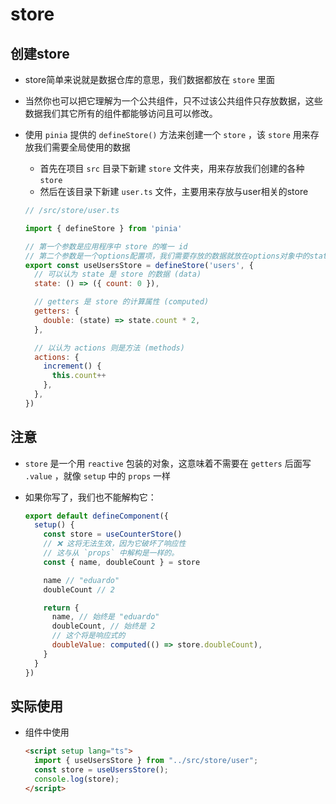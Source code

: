 # store

## 创建store

+ store简单来说就是数据仓库的意思，我们数据都放在 `store` 里面

+ 当然你也可以把它理解为一个公共组件，只不过该公共组件只存放数据，这些数据我们其它所有的组件都能够访问且可以修改。

+ 使用 `pinia` 提供的 `defineStore()`  方法来创建一个 `store` ，该 `store` 用来存放我们需要全局使用的数据

  + 首先在项目 `src` 目录下新建 `store` 文件夹，用来存放我们创建的各种 `store`
  + 然后在该目录下新建 `user.ts` 文件，主要用来存放与user相关的store

  ```js
  // /src/store/user.ts

  import { defineStore } from 'pinia'

  // 第一个参数是应用程序中 store 的唯一 id
  // 第二个参数是一个options配置项，我们需要存放的数据就放在options对象中的state属性内
  export const useUsersStore = defineStore('users', {
    // 可以认为 state 是 store 的数据 (data)
    state: () => ({ count: 0 }),

    // getters 是 store 的计算属性 (computed)
    getters: {
      double: (state) => state.count * 2,
    },

    // 以认为 actions 则是方法 (methods)
    actions: {
      increment() {
        this.count++
      },
    },
  })
  ```

## 注意

+ `store` 是一个用 `reactive` 包装的对象，这意味着不需要在 `getters` 后面写 `.value` ，就像 `setup` 中的 `props` 一样

+ 如果你写了，我们也不能解构它：

  ```js
  export default defineComponent({
    setup() {
      const store = useCounterStore()
      // ❌ 这将无法生效，因为它破坏了响应性
      // 这与从 `props` 中解构是一样的。
      const { name, doubleCount } = store

      name // "eduardo"
      doubleCount // 2

      return {
        name, // 始终是 "eduardo"
        doubleCount, // 始终是 2
        // 这个将是响应式的
        doubleValue: computed(() => store.doubleCount),
      }
    }
  })
  ```

## 实际使用

+ 组件中使用

  ```html
  <script setup lang="ts">
    import { useUsersStore } from "../src/store/user";
    const store = useUsersStore();
    console.log(store);
  </script>
  ```

